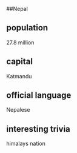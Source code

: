 ##Nepal
## population
27.8  million

## capital
Katmandu
 
## official language
Nepalese

## interesting trivia
himalays nation


